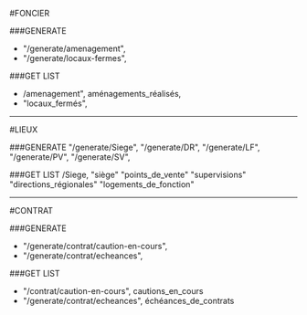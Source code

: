 #FONCIER

###GENERATE

- "/generate/amenagement",
- "/generate/locaux-fermes",

###GET LIST

- /amenagement", aménagements_réalisés,
- "locaux_fermés",

---

#LIEUX

###GENERATE
"/generate/Siege",
"/generate/DR",
"/generate/LF",
"/generate/PV",
"/generate/SV",

###GET LIST
/Siege, "siège"
"points_de_vente"
"supervisions"
"directions_régionales"
"logements_de_fonction"

---

#CONTRAT

###GENERATE
- "/generate/contrat/caution-en-cours",
- "/generate/contrat/echeances",

###GET LIST
- "/contrat/caution-en-cours", cautions_en_cours
- "/generate/contrat/echeances", échéances_de_contrats

